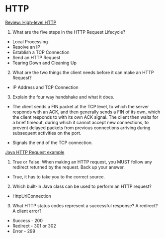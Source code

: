 # HTTP

[Review: High-level HTTP](https://dev.to/dangolant/things-i-brushed-up-on-this-week-the-http-request-lifecycle-)

1. What are the five steps in the HTTP Request Lifecycle?

- Local Processing
- Resolve an IP
- Establish a TCP Connection
- Send an HTTP Request
- Tearing Down and Cleaning Up


2. What are the two things the client needs before it can make an HTTP Request?

- IP Address and TCP Connection


3. Explain the four way handshake and what it does.

- The client sends a FIN packet at the TCP level, to which the server responds with an ACK, and then generally sends a FIN of its own, which the client responds to with its own ACK signal. The client then waits for a brief timeout, during which it cannot accept new connections, to prevent delayed packets from previous connections arriving during subsequent activities on the port.

- Signals the end of the TCP connection.

[Java HTTP Request example](https://www.baeldung.com/java-http-request)

1. True or False: When making an HTTP request, you MUST follow any redirect returned by the request. Back up your answer.

- True, it has to take you to the correct source.

2. Which built-in Java class can be used to perform an HTTP request?

- HttpUrlConnection


3. What HTTP status codes represent a successful response? A redirect? A client error?

- Success - 200
- Redirect - 301 or 302
- Error - 299
